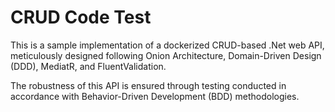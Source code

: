 # CRUD Code Test 

This is a sample implementation of a dockerized CRUD-based .Net web API, meticulously designed following Onion Architecture, Domain-Driven Design (DDD), MediatR, and FluentValidation.

The robustness of this API is ensured through testing conducted in accordance with Behavior-Driven Development (BDD) methodologies.